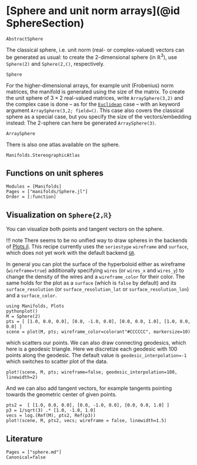 # [Sphere and unit norm arrays](@id SphereSection)

```@docs
AbstractSphere
```

The classical sphere, i.e. unit norm (real- or complex-valued) vectors can be generated as usual: to create the 2-dimensional sphere (in $ℝ^3$), use `Sphere(2)` and `Sphere(2,ℂ)`, respectively.

```@docs
Sphere
```

For the higher-dimensional arrays, for example unit (Frobenius) norm matrices, the manifold is generated using the size of the matrix.
To create the unit sphere of $3×2$ real-valued matrices, write `ArraySphere(3,2)` and the complex case is done – as for the [`Euclidean`](@ref) case – with an keyword argument `ArraySphere(3,2; field=ℂ)`. This case also covers the classical sphere as a special case, but you specify the size of the vectors/embedding instead: The 2-sphere can here be generated `ArraySphere(3)`.

```@docs
ArraySphere
```

There is also one atlas available on the sphere.

```@docs
Manifolds.StereographicAtlas
```

## Functions on unit spheres
```@autodocs
Modules = [Manifolds]
Pages = ["manifolds/Sphere.jl"]
Order = [:function]
```

## Visualization on `Sphere{2,ℝ}`
You can visualize both points and tangent vectors on the sphere.

!!! note
    There seems to be no unified way to draw spheres in the backends of [Plots.jl](http://docs.juliaplots.org/latest/).
    This recipe currently uses the `seriestype` `wireframe` and `surface`, which does not yet work with the default backend [`GR`](https://github.com/jheinen/GR.jl).

In general you can plot the surface of the hyperboloid either as wireframe (`wireframe=true`) additionally specifying `wires` (or `wires_x` and `wires_y`) to change the density of the wires and a `wireframe_color` for their color. The same holds for the plot as a `surface` (which is `false` by default) and its `surface_resolution` (or `surface_resolution_lat` or `surface_resolution_lon`) and a `surface_color`.

```@example sphereplot1
using Manifolds, Plots
pythonplot()
M = Sphere(2)
pts = [ [1.0, 0.0, 0.0], [0.0, -1.0, 0.0], [0.0, 0.0, 1.0], [1.0, 0.0, 0.0] ]
scene = plot(M, pts; wireframe_color=colorant"#CCCCCC", markersize=10)
```

which scatters our points. We can also draw connecting geodesics, which here is a geodesic triangle. Here we discretize each geodesic with 100 points along the geodesic.
The default value is `geodesic_interpolation=-1` which switches to scatter plot of the data.

```@example sphereplot1
plot!(scene, M, pts; wireframe=false, geodesic_interpolation=100, linewidth=2)
```

And we can also add tangent vectors, for example tangents pointing towards the geometric center of given points.

```@example sphereplot1
pts2 =  [ [1.0, 0.0, 0.0], [0.0, -1.0, 0.0], [0.0, 0.0, 1.0] ]
p3 = 1/sqrt(3) .* [1.0, -1.0, 1.0]
vecs = log.(Ref(M), pts2, Ref(p3))
plot!(scene, M, pts2, vecs; wireframe = false, linewidth=1.5)
```

## Literature

```@bibliography
Pages = ["sphere.md"]
Canonical=false
```